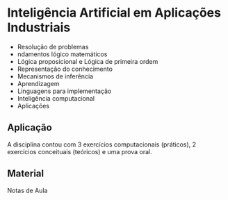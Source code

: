 # Inteligência Artificial em Aplicações Industriais

 * Resolução de problemas
 * ndamentos lógico matemáticos
 * Lógica proposicional e Lógica de primeira ordem
 * Representação do conhecimento
 * Mecanismos de inferência
 * Aprendizagem
 * Linguagens para implementação
 * Inteligência computacional
 * Aplicações

## Aplicação

A disciplina contou com 3 exercícios computacionais (práticos), 
2 exercícios conceituais (teóricos) e uma prova oral.

## Material

Notas de Aula


